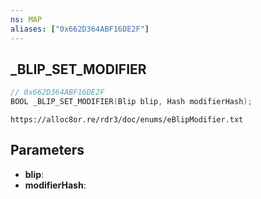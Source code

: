 ```yaml
---
ns: MAP
aliases: ["0x662D364ABF16DE2F"]
---
```

## _BLIP_SET_MODIFIER

```c
// 0x662D364ABF16DE2F
BOOL _BLIP_SET_MODIFIER(Blip blip, Hash modifierHash);
```

```
https://alloc8or.re/rdr3/doc/enums/eBlipModifier.txt
```

## Parameters
* **blip**:
* **modifierHash**:
